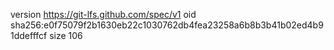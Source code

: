 version https://git-lfs.github.com/spec/v1
oid sha256:e0f75079f2b1630eb22c1030762db4fea23258a6b8b3b41b02ed4b91ddefffcf
size 106
